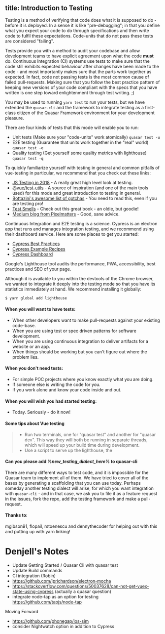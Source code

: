 title: Introduction to Testing
---

Testing is a method of verifying that code does what it is supposed to do - before it is deployed. In a sense it is like "pre-debugging"; in that you define what you expect your code to do through specifications and then write code to fulfil these expectations. Code-units that do not pass these tests are considered "failing".

Tests provide you with a method to audit your codebase and allow development teams to have explicit agreement upon what the code **must** do. Continuous Integration (CI) systems use tests to make sure that the code still exhibits expected behaviour after changes have been made to the code - and most importantly makes sure that the parts work together as expected. In fact, code not passing tests is the most common cause of failed pull-requests. Making sure that you follow the best practice pattern of keeping new versions of your code compliant with the specs that you have written is one step toward enlightenment through test writing. ;)

You may be used to running `yarn test` to run your tests, but we have extended the `quasar-cli` and the framework to integrate testing as a first-class citizen of the Quasar Framework environment for your development pleasure.

There are four kinds of tests that this mode will enable you to run:
- Unit tests (Make sure your "code-units" work atomically) `quasar test -u`
- E2E testing (Guarantee that units work together in the "real" world) `quasar test -e`
- Quality testing (Get yourself some quality metrics with lighthouse) `quasar test -q`


To quickly familiarize yourself with testing in general and common pitfalls of vue-testing in particular, we recommend that you check out these links:
- [JS Testing in 2018](https://medium.com/welldone-software/an-overview-of-javascript-testing-in-2018-f68950900bc3) - A really great high level look at testing.
- [@vue/test-utils](https://vue-test-utils.vuejs.org/en/guides/common-tips.html) - A source of inspiration (and one of the main tools used) for this mode and great introduction to testing in general.
- [Bottazini's awesome list of gotchas](https://engineering.doximity.com/articles/five-traps-to-avoid-while-unit-testing-vue-js) - You need to read this, even if you are testing pro!
- [Test Smells](http://xunitpatterns.com/Test%20Smells.html) - Check out this great book - an oldie, but goodie!
- [Medium blog from Pixelmatters](https://medium.com/pixelmatters/unit-testing-with-vue-approach-tips-and-tricks-part-1-b7d3209384dc) - Good, sane advice.

Continuous Integration and E2E testing is a science. Cypress is an electron app that runs and manages integration testing, and we recommend using their dashboard service. Here are some places to get you started:
- [Cypress Best Practices](https://docs.cypress.io/guides/references/best-practices.html)
- [Cypress Example Recipes](https://github.com/cypress-io/cypress-example-recipes)
- [Cypress Dashboard](https://www.cypress.io/dashboard/)

Google's Lighthouse tool audits the performance, PWA, accessibility, best practices and SEO of your page. 



Although it is available to you within the devtools of the Chrome browser, we wanted to integrate it deeply into the testing mode so that you have its statistics immediately at hand. We recommend installing it globally:

```bash
$ yarn global add lighthouse
```

#### When you will want to have tests:
- When other developers want to make pull-requests against your existing code-base.
- When you are using test or spec driven patterns for software development.
- When you are using continuous integration to deliver artifacts for a website or an app.
- When things should be working but you can't figure out where the problem lies.

#### When you don't need tests:
- For simple POC projects where you know exactly what you are doing.
- If someone else is writing the code for you.
- If you work alone and know your code inside and out.

#### When you will wish you had started testing:
- Today. Seriously - do it now!

#### Some tips about Vue testing
> - Run two terminals, one for "quasar test" and another for "quasar dev". This way they will both be running in separate threads, which will speed up your build time during development.
> - Use a script to serve up the lighthouse, the 

#### Can you please add *%new_testing_dialect_here%* to quasar-cli
There are many different ways to test code, and it is impossible for the Quasar team to implement all of them. We have tried to cover all of the bases by generating a scaffolding that you can use today. Perhaps someday another testing dialect will arise, for which you want integration with `quasar-cli` - and in that case, we ask you to file it as a feature request in the issues, fork the repo, add the testing framework and make a pull-request.

#### Thanks to:
mgibson91, flopail, rstoenescu and dennythecoder for helping out with this and putting up with yarn linking!

  
# Denjell's Notes
  - Update Getting Started / Quasar Cli with quasar test
  - Update Build commands
  - CI integration (Robin)
  - https://github.com/jprichardson/electron-mocha
  - https://stackoverflow.com/questions/50037628/can-not-get-vuex-state-using-cypress (actually a quasar question)
  - integrate node-tap as an option for testing https://github.com/tapjs/node-tap
  
Moving Forward  
  - https://github.com/phonegap/ios-sim
  - consider Nightwatch option in addition to Cypress
  
